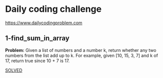 # Daily coding challenge
https://www.dailycodingproblem.com

## 1-find_sum_in_array

__Problem:__ Given a list of numbers and a number k, return whether any two numbers from the list add up to k. For example, given [10, 15, 3, 7] and k of 17, return true since 10 + 7 is 17.

[SOLVED](1-find_sum_in_array/code.py)

